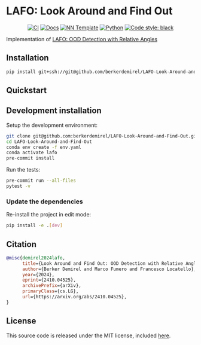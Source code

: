 # LAFO: Look Around and Find Out

<p align="center">
    <a href="https://github.com/berkerdemirel/LAFO-Look-Around-and-Find-Out/actions/workflows/test_suite.yml"><img alt="CI" src=https://img.shields.io/github/workflow/status/berkerdemirel/LAFO-Look-Around-and-Find-Out/Test%20Suite/main?label=main%20checks></a>
    <a href="https://berkerdemirel.github.io/LAFO-Look-Around-and-Find-Out"><img alt="Docs" src=https://img.shields.io/github/deployments/berkerdemirel/LAFO-Look-Around-and-Find-Out/github-pages?label=docs></a>
    <a href="https://github.com/grok-ai/nn-template"><img alt="NN Template" src="https://shields.io/badge/nn--template-0.4.0-emerald?style=flat&labelColor=gray"></a>
    <a href="https://www.python.org/downloads/"><img alt="Python" src="https://img.shields.io/badge/python-y-blue.svg"></a>
    <a href="https://black.readthedocs.io/en/stable/"><img alt="Code style: black" src="https://img.shields.io/badge/code%20style-black-000000.svg"></a>
</p>

Implementation of [LAFO: OOD Detection with Relative Angles](https://arxiv.org/abs/2410.04525)


## Installation

```bash
pip install git+ssh://git@github.com/berkerdemirel/LAFO-Look-Around-and-Find-Out.git
```


## Quickstart

[comment]: <> (> Fill me!)


## Development installation

Setup the development environment:

```bash
git clone git@github.com:berkerdemirel/LAFO-Look-Around-and-Find-Out.git
cd LAFO-Look-Around-and-Find-Out
conda env create -f env.yaml
conda activate lafo
pre-commit install
```

Run the tests:

```bash
pre-commit run --all-files
pytest -v
```


### Update the dependencies

Re-install the project in edit mode:

```bash
pip install -e .[dev]
```


## Citation
```BibTeX
@misc{demirel2024lafo,
      title={Look Around and Find Out: OOD Detection with Relative Angles},
      author={Berker Demirel and Marco Fumero and Francesco Locatello},
      year={2024},
      eprint={2410.04525},
      archivePrefix={arXiv},
      primaryClass={cs.LG},
      url={https://arxiv.org/abs/2410.04525},
}
```


## License

This source code is released under the MIT license, included [here](LICENSE).
